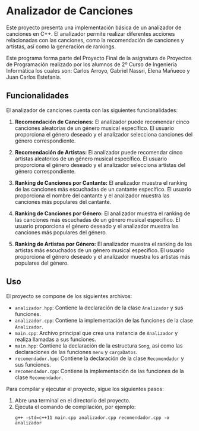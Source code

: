 # Analizador de Canciones

Este proyecto presenta una implementación básica de un analizador de canciones en C++. El analizador permite realizar diferentes acciones relacionadas con las canciones, como la recomendación de canciones y artistas, así como la generación de rankings.

Este programa forma parte del Proyecto Final de la asignatura de Proyectos de Programación realizado por los alumnos de 2º Curso de Ingeniería Informática los cuales son: Carlos Arroyo, Gabriel Nassri, Elena Mañueco y Juan Carlos Estefanía.

## Funcionalidades

El analizador de canciones cuenta con las siguientes funcionalidades:

1. **Recomendación de Canciones:** El analizador puede recomendar cinco canciones aleatorias de un género musical específico. El usuario proporciona el género deseado y el analizador selecciona canciones del género correspondiente.

2. **Recomendación de Artistas:** El analizador puede recomendar cinco artistas aleatorios de un género musical específico. El usuario proporciona el género deseado y el analizador selecciona artistas del género correspondiente.

3. **Ranking de Canciones por Cantante:** El analizador muestra el ranking de las canciones más escuchadas de un cantante específico. El usuario proporciona el nombre del cantante y el analizador muestra las canciones más populares del cantante.

4. **Ranking de Canciones por Género:** El analizador muestra el ranking de las canciones más escuchadas de un género musical específico. El usuario proporciona el género deseado y el analizador muestra las canciones más populares del género.

5. **Ranking de Artistas por Género:** El analizador muestra el ranking de los artistas más escuchados de un género musical específico. El usuario proporciona el género deseado y el analizador muestra los artistas más populares del género.

## Uso

El proyecto se compone de los siguientes archivos:

- `analizador.hpp`: Contiene la declaración de la clase `Analizador` y sus funciones.
- `analizador.cpp`: Contiene la implementación de las funciones de la clase `Analizador`.
- `main.cpp`: Archivo principal que crea una instancia de `Analizador` y realiza llamadas a sus funciones.
- `main.hpp`: Contiene la declaración de la estructura `Song`, así como las declaraciones de las funciones `menu` y `cargaDatos`.
- `recomendador.hpp`: Contiene la declaración de la clase `Recomendador` y sus funciones.
- `recomendador.cpp`: Contiene la implementación de las funciones de la clase `Recomendador`.

Para compilar y ejecutar el proyecto, sigue los siguientes pasos:

1. Abre una terminal en el directorio del proyecto.
2. Ejecuta el comando de compilación, por ejemplo:
   ```shell
   g++ -std=c++11 main.cpp analizador.cpp recomendador.cpp -o analizador
